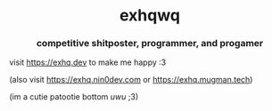 <body>
<h1 align="center">exhqwq</h1>
<h3 align="center">competitive shitposter, programmer, and progamer </h3>

visit https://exhq.dev to make me happy :3

(also visit https://exhq.nin0dev.com or https://exhq.mugman.tech)

(im a cutie patootie bottom *uwu* ;3)
